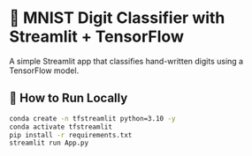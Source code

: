 # 🧠 MNIST Digit Classifier with Streamlit + TensorFlow

A simple Streamlit app that classifies hand-written digits using a TensorFlow model.

## 🚀 How to Run Locally
```bash
conda create -n tfstreamlit python=3.10 -y
conda activate tfstreamlit
pip install -r requirements.txt
streamlit run App.py
